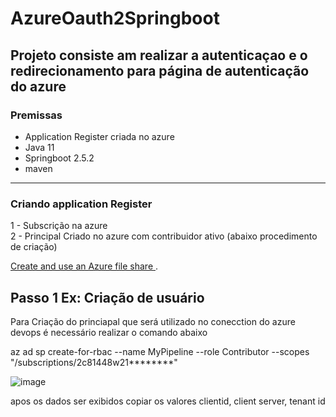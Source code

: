# AzureOauth2Springboot

## Projeto consiste am realizar a autenticaçao e o redirecionamento para página de autenticação do azure

### Premissas
* Application Register criada no azure
* Java 11
* Springboot 2.5.2
* maven

******

### Criando application Register

1 - Subscrição na azure <br />
2 - Principal Criado no azure com contribuidor ativo (abaixo procedimento de criação) <br />

<a href="https://learn.microsoft.com/en-us/azure/storage/files/storage-how-to-use-files-portal?tabs=azure-portal"> Create and use an Azure file share </a>. 

## Passo 1 Ex: Criação  de usuário 
Para Criação do princiapal que será utilizado no conecction do azure devops é necessário realizar o comando abaixo 

az ad sp create-for-rbac --name MyPipeline --role Contributor --scopes "/subscriptions/2c81448w21********"

![image](https://user-images.githubusercontent.com/28166733/227680438-fcf9c9a9-38f7-4045-bc9e-6e19af5625a6.png)

apos os dados ser exibidos copiar os valores clientid, client server, tenant id 


